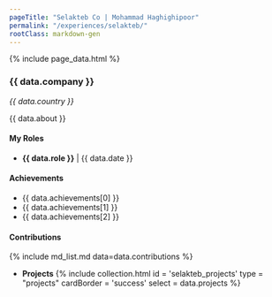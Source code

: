 ```yaml
---
pageTitle: "Selakteb Co | Mohammad Haghighipoor" 
permalink: "/experiences/selakteb/"
rootClass: markdown-gen
---
```


{% include page_data.html %}

### {{ data.company }}
_{{ data.country }}_

{{ data.about }}

#### My Roles
- **{{ data.role }}** &#124; {{ data.date }}

#### Achievements
- {{ data.achievements[0] }}
- {{ data.achievements[1] }}
- {{ data.achievements[2] }}

#### Contributions
{% include md_list.md data=data.contributions %}

- **Projects**
{% include collection.html 
        id = 'selakteb_projects'
        type = "projects"
        cardBorder = 'success'
        select = data.projects
    %}